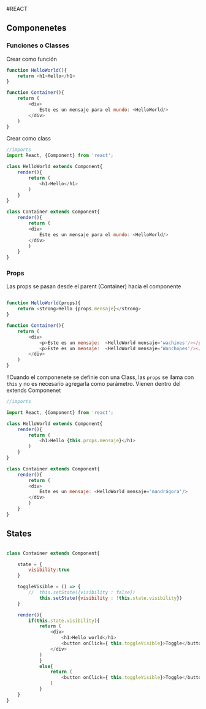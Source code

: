#REACT
## Componenetes
### Funciones o Classes
Crear como función

```javascript
function HelloWorld(){
	return <h1>Hello</h1>
} 

function Container(){
	return (
		<div>
			Este es un mensaje para el mundo: <HelloWorld/>
		</div>
	)
}
```


Crear como class
```javascript
//imports
import React, {Component} from 'react';

class HelloWorld extends Component{
	render(){
		return (
			<h1>Hello</h1>
		)
	}
} 

class Container extends Component{
	render(){
		return (
		<div>
			Este es un mensaje para el mundo: <HelloWorld/>
		</div>
		)
	}
}
```

### Props
Las props se pasan desde el parent (Container) hacia el componente

```javascript

function HelloWorld(props){
	return <strong>Hello {props.mensaje}</strong>
} 

function Container(){
	return (
		<div>
			<p>Este es un mensaje:  <HelloWorld mensaje='wachines'/></p>
			<p>Este es un mensaje:  <HelloWorld mensaje='Wanchopes'/></p>
		</div>
	)
}
```
!!Cuando el componenete se definie con una Class, las `props` se llama con `this` y no es necesario agregarla como parámetro. Vienen dentro del extends Componenet
```javascript
//imports

import React, {Component} from 'react';

class HelloWorld extends Component{
	render(){
		return (
			<h1>Hello {this.props.mensaje}</h1>
		)
	}
} 

class Container extends Component{
	render(){
		return (
		<div>
			Este es un mensaje: <HelloWorld mensaje='mandrágora'/>
		</div>
		)
	}
}
```

## States

```javascript

class Container extends Component{

	state = {
		visibility:true
	}

	toggleVisible = () => {
		// 	this.setState({visibility : false})
			this.setState({visibility : !this.state.visibility})
	}

	render(){
		if(this.state.visibility){
			return (	
				<div>
					<h1>Hello world</h1>
					<button onClick={ this.toggleVisible}>Toggle</button>
				</div>
			)
			}
			else{
				return (
					<button onClick={ this.toggleVisible}>Toggle</button>
				)
			}
	}
}

```
